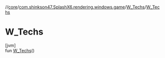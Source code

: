 //[core](../../../index.md)/[com.shinkson47.SplashX6.rendering.windows.game](../index.md)/[W_Techs](index.md)/[W_Techs](-w_-techs.md)

# W_Techs

[jvm]\
fun [W_Techs](-w_-techs.md)()
